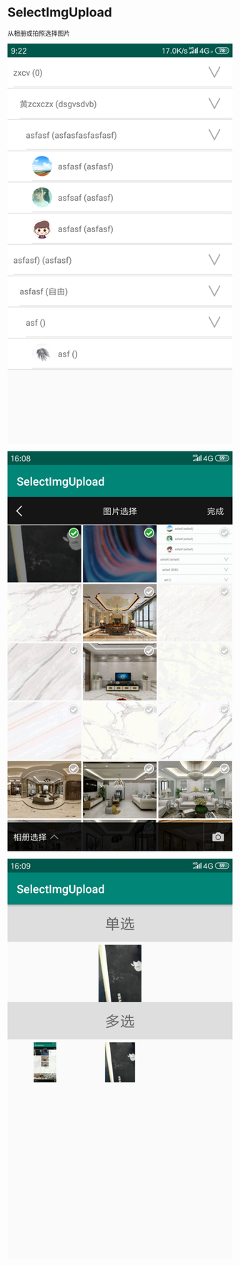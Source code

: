 # SelectImgUpload

从相册或拍照选择图片

![image](http://github.com/linqingshanlinqingshan/SelectImgUpload/raw/master/images/Screenshot_2019-02-12-09-22-23-611.png)

![image](http://github.com/linqingshanlinqingshan/SelectImgUpload/raw/master/images/Screenshot_2019-02-12-16-08-57-880.png)

![image](http://github.com/linqingshanlinqingshan/SelectImgUpload/raw/master/images/Screenshot_2019-02-12-16-09-12-194.png)
